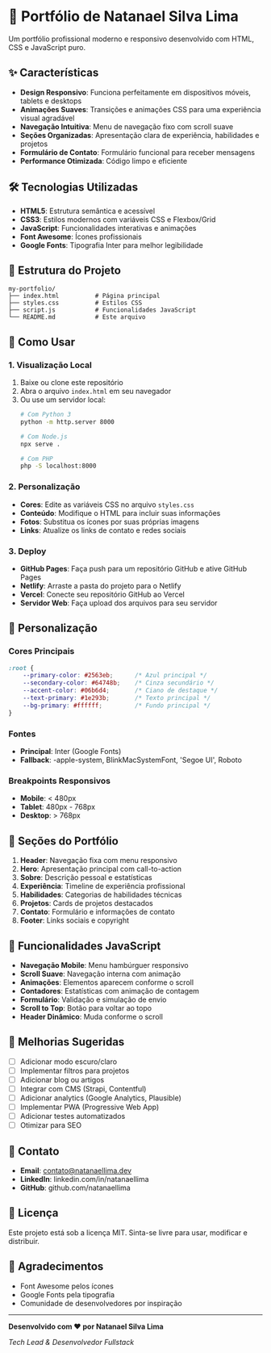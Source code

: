 # 🚀 Portfólio de Natanael Silva Lima

Um portfólio profissional moderno e responsivo desenvolvido com HTML, CSS e JavaScript puro.

## ✨ Características

- **Design Responsivo**: Funciona perfeitamente em dispositivos móveis, tablets e desktops
- **Animações Suaves**: Transições e animações CSS para uma experiência visual agradável
- **Navegação Intuitiva**: Menu de navegação fixo com scroll suave
- **Seções Organizadas**: Apresentação clara de experiência, habilidades e projetos
- **Formulário de Contato**: Formulário funcional para receber mensagens
- **Performance Otimizada**: Código limpo e eficiente

## 🛠️ Tecnologias Utilizadas

- **HTML5**: Estrutura semântica e acessível
- **CSS3**: Estilos modernos com variáveis CSS e Flexbox/Grid
- **JavaScript**: Funcionalidades interativas e animações
- **Font Awesome**: Ícones profissionais
- **Google Fonts**: Tipografia Inter para melhor legibilidade

## 📁 Estrutura do Projeto

```
my-portfolio/
├── index.html          # Página principal
├── styles.css          # Estilos CSS
├── script.js           # Funcionalidades JavaScript
└── README.md           # Este arquivo
```

## 🚀 Como Usar

### 1. Visualização Local
1. Baixe ou clone este repositório
2. Abra o arquivo `index.html` em seu navegador
3. Ou use um servidor local:
   ```bash
   # Com Python 3
   python -m http.server 8000
   
   # Com Node.js
   npx serve .
   
   # Com PHP
   php -S localhost:8000
   ```

### 2. Personalização
- **Cores**: Edite as variáveis CSS no arquivo `styles.css`
- **Conteúdo**: Modifique o HTML para incluir suas informações
- **Fotos**: Substitua os ícones por suas próprias imagens
- **Links**: Atualize os links de contato e redes sociais

### 3. Deploy
- **GitHub Pages**: Faça push para um repositório GitHub e ative GitHub Pages
- **Netlify**: Arraste a pasta do projeto para o Netlify
- **Vercel**: Conecte seu repositório GitHub ao Vercel
- **Servidor Web**: Faça upload dos arquivos para seu servidor

## 🎨 Personalização

### Cores Principais
```css
:root {
    --primary-color: #2563eb;      /* Azul principal */
    --secondary-color: #64748b;    /* Cinza secundário */
    --accent-color: #06b6d4;       /* Ciano de destaque */
    --text-primary: #1e293b;       /* Texto principal */
    --bg-primary: #ffffff;         /* Fundo principal */
}
```

### Fontes
- **Principal**: Inter (Google Fonts)
- **Fallback**: -apple-system, BlinkMacSystemFont, 'Segoe UI', Roboto

### Breakpoints Responsivos
- **Mobile**: < 480px
- **Tablet**: 480px - 768px
- **Desktop**: > 768px

## 📱 Seções do Portfólio

1. **Header**: Navegação fixa com menu responsivo
2. **Hero**: Apresentação principal com call-to-action
3. **Sobre**: Descrição pessoal e estatísticas
4. **Experiência**: Timeline de experiência profissional
5. **Habilidades**: Categorias de habilidades técnicas
6. **Projetos**: Cards de projetos destacados
7. **Contato**: Formulário e informações de contato
8. **Footer**: Links sociais e copyright

## 🔧 Funcionalidades JavaScript

- **Navegação Mobile**: Menu hambúrguer responsivo
- **Scroll Suave**: Navegação interna com animação
- **Animações**: Elementos aparecem conforme o scroll
- **Contadores**: Estatísticas com animação de contagem
- **Formulário**: Validação e simulação de envio
- **Scroll to Top**: Botão para voltar ao topo
- **Header Dinâmico**: Muda conforme o scroll

## 🎯 Melhorias Sugeridas

- [ ] Adicionar modo escuro/claro
- [ ] Implementar filtros para projetos
- [ ] Adicionar blog ou artigos
- [ ] Integrar com CMS (Strapi, Contentful)
- [ ] Adicionar analytics (Google Analytics, Plausible)
- [ ] Implementar PWA (Progressive Web App)
- [ ] Adicionar testes automatizados
- [ ] Otimizar para SEO

## 📧 Contato

- **Email**: contato@natanaellima.dev
- **LinkedIn**: linkedin.com/in/natanaellima
- **GitHub**: github.com/natanaellima

## 📄 Licença

Este projeto está sob a licença MIT. Sinta-se livre para usar, modificar e distribuir.

## 🙏 Agradecimentos

- Font Awesome pelos ícones
- Google Fonts pela tipografia
- Comunidade de desenvolvedores por inspiração

---

**Desenvolvido com ❤️ por Natanael Silva Lima**

*Tech Lead & Desenvolvedor Fullstack*

